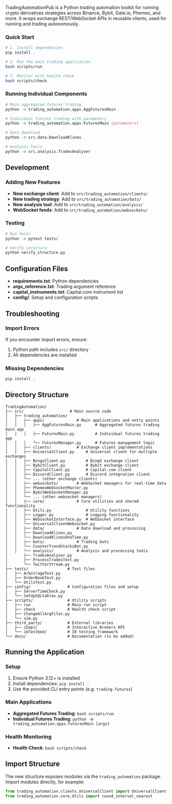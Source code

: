 TradingAutomationPub is a Python trading automation toolkit for running crypto derivatives strategies across Binance, Bybit, Gate.io, Phemex, and more. It wraps exchange REST/WebSocket APIs in reusable clients, used for running and trading autonomously.

### Quick Start
```bash
# 1. Install dependencies
pip install .

# 2. Run the main trading application
bash scripts/run

# 3. Monitor with health check
bash scripts/check
```

### Running Individual Components
```bash
# Main aggregated futures trading
python -m trading_automation.apps.AggFuturesMain

# Individual futures trading with parameters
python -m trading_automation.apps.FuturesMain [parameters]

# Data download
python -m src.data.DownloadKlines

# Analysis tools
python -m src.analysis.TradesAnalyser
```

## Development

### Adding New Features
- **New exchange client**: Add to `src/trading_automation/clients/`
- **New trading strategy**: Add to `src/trading_automation/bots/`
- **New analysis tool**: Add to `src/trading_automation/analysis/`
- **WebSocket feeds**: Add to `src/trading_automation/websockets/`

### Testing
```bash
# Run tests
python -m pytest tests/

# Verify structure
python verify_structure.py
```

## Configuration Files

- **requirements.txt**: Python dependencies
- **args_reference.txt**: Trading argument reference
- **capital_instruments.txt**: Capital.com instrument list
- **config/**: Setup and configuration scripts

## Troubleshooting

### Import Errors
If you encounter import errors, ensure:
1. Python path includes `src/` directory
2. All dependencies are installed

### Missing Dependencies
```bash
pip install .
```

## Directory Structure

```
TradingAutomation/
├── src/                    # Main source code
│   ├── trading_automation/
│   │   ├── apps/              # Main applications and entry points
│   │   │   ├── AggFuturesMain.py      # Aggregated futures trading main app
│   │   │   ├── FuturesMain.py         # Individual futures trading app
│   │   │   └── FuturesManager.py      # Futures management logic
│   │   ├── clients/           # Exchange client implementations
│   │   ├── UniversalClient.py     # Universal client for multiple exchanges
│   │   ├── BingxClient.py         # BingX exchange client
│   │   ├── BybitClient.py         # Bybit exchange client
│   │   ├── CapitalClient.py       # Capital.com client
│   │   ├── DiscordClient.py       # Discord integration client
│   │   └── ... (other exchange clients)
│   │   ├── websockets/        # WebSocket managers for real-time data
│   │   ├── PhemexWebSocketMaster.py
│   │   ├── BybitWebSocketManager.py
│   │   └── ... (other websocket managers)
│   │   ├── core/              # Core utilities and shared functionality
│   │   ├── Utils.py               # Utility functions
│   │   ├── Logger.py              # Logging functionality
│   │   ├── WebsocketInterface.py  # WebSocket interface
│   │   └── UniversalClientWebsocket.py
│   │   ├── data/              # Data download and processing
│   │   ├── DownloadKlines.py
│   │   └── DownloadKlinesOneTime.py
│   │   ├── bots/              # Trading bots
│   │   └── CounterTrendStocksBot.py
│   │   └── analysis/          # Analysis and processing tools
│       ├── TradesAnalyser.py
│       ├── ProcessTradesText.py
│       └── TwitterStream.py
├── tests/                 # Test files
│   ├── ArbitrageTest.py
│   ├── OrderBookTest.py
│   └── UtilsTest.py
├── config/                # Configuration files and setup
│   ├── ServerTimeCheck.py
│   └── SetUpSQLtables.py
├── scripts/               # Utility scripts
│   ├── run                # Main run script
│   ├── check              # Health check script
│   ├── ChangeAllArgFiles.py
│   └── sim.py
├── third_party/           # External libraries
│   ├── ibapi/             # Interactive Brokers API
│   └── ibTestbed/         # IB testing framework
└── docs/                  # Documentation (to be added)
```

## Running the Application

### Setup
1. Ensure Python 3.12+ is installed
2. Install dependencies: `pip install .`
3. Use the provided CLI entry points (e.g. `trading-futures`)

### Main Applications
- **Aggregated Futures Trading**: `bash scripts/run`
- **Individual Futures Trading**: `python -m trading_automation.apps.FuturesMain [args]`

### Health Monitoring
- **Health Check**: `bash scripts/check`

## Import Structure

The new structure exposes modules via the `trading_automation` package. Import modules directly, for example:

```python
from trading_automation.clients.UniversalClient import UniversalClient
from trading_automation.core.Utils import round_interval_nearest
```

